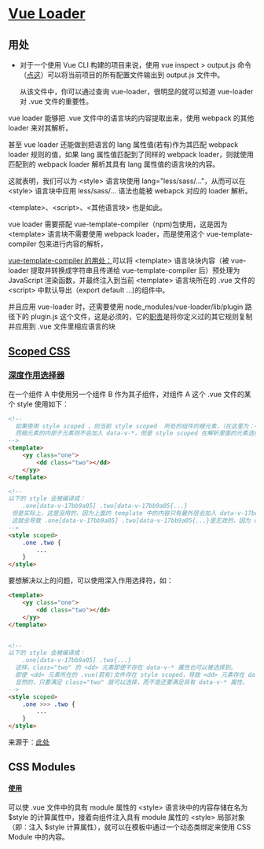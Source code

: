 # [Vue Loader](https://vue-loader.vuejs.org/zh/)

## 用处

- 对于一个使用 Vue CLI 构建的项目来说，使用 
  vue inspect > output.js 命令（[点这](https://cli.vuejs.org/zh/guide/cli-service.html#vue-cli-service-inspect)）可以将当前项目的所有配置文件输出到 output.js 文件中。

  从该文件中，你可以通过查询 vue-loader，很明显的就可以知道 vue-loader 对 .vue 文件的重要性。

vue loader 能够把 .vue 文件中的语言块的内容提取出来，使用 webpack 的其他 loader 来对其解析，

甚至 vue loader 还能做到把语言的 lang 属性值(若有)作为其匹配 webpack loader 规则的值，如果 lang 属性值匹配到了同样的 webpack loader，则就使用匹配到的 webpack loader 解析其具有 lang 属性值的语言块的内容。

这就表明，我们可以为 \<style> 语言块使用 lang="less/sass/..."，从而可以在 \<style> 语言块中应用 less/sass/... 语法也能被 webapck 对应的 loader 解析。

\<template>、\<script>、\<其他语言块> 也是如此。

vue loader 需要搭配 vue-template-compiler（npm)包使用，这是因为 \<template> 语言块不需要使用 webpack loader，而是使用这个 vue-template-compiler 包来进行内容的解析，

[vue-template-compiler 的用处：](https://vue-loader.vuejs.org/zh/spec.html#%E6%A8%A1%E6%9D%BF)可以将 \<template> 语言块块内容（被 vue-loader 提取并转换成字符串且传递给 vue-template-compiler 后）预处理为 JavaScript 渲染函数，并最终注入到当前 \<template> 语言块所在的 .vue 文件的 \<script> 中默认导出（export default ...)的组件中。

并且应用 vue-loader 时，还需要使用 node_modules/vue-loader/lib/plugin 路径下的 plugin.js 这个文件，这是必须的，它的[职责](https://vue-loader.vuejs.org/zh/guide/#%E6%89%8B%E5%8A%A8%E8%AE%BE%E7%BD%AE)是将你定义过的其它规则复制并应用到 .vue 文件里相应语言的块

## [Scoped CSS](https://vue-loader.vuejs.org/zh/guide/scoped-css.html)

### [深度作用选择器](https://vue-loader.vuejs.org/zh/guide/scoped-css.html#%E6%B7%B1%E5%BA%A6%E4%BD%9C%E7%94%A8%E9%80%89%E6%8B%A9%E5%99%A8)

在一个组件 A 中使用另一个组件 B 作为其子组件，对组件 A 这个 .vue 文件的某个 style 使用如下：

```html
<!--
  如果使用 style scoped ，则当前 style scoped  所处的组件的根元素，（在这里为：<yy>）在解析时会加入 data-v-* 属性，来确保 style scoped 仅作用域当前组件的元素（<yy> 元素）而不会污染全局。
  而根元素的内部子元素则不会加入 data-v-*，但是 style scoped 在解析里面的元素选择符时，都会自动加入 [data-v-*]，这就导致由于实际上根元素的所有子元素不存在 data-v-* 属性（即使子元素在其他 .vue 文件中使用了 style scoped 而导致存在 data-v-* 属性，也没用，因为，
-->
<template>
    <yy class="one">
        <dd class="two"></dd>
    </yy>
</template>

<!--
以下的 style 会被编译成：
	.one[data-v-17bb9a05] .two[data-v-17bb9a05{...}
 但是实际上，这是没用的，因为上面的 template 中的内容只有最外层会加入 data-v-17bb9a05 属性，而内容 <dd> 则不会加入 data-v-*，
 这就会导致 .one[data-v-17bb9a05] .two[data-v-17bb9a05{...}是无效的，因为 class="two" 的 <dd> 元素不存在 data-v-* 属性
-->
<style scoped>
    .one .two {
        ...
    }
</style>
```

要想解决以上的问题，可以使用深入作用选择符，如：

```html
<template>
    <yy class="one">
        <dd class="two"></dd>
    </yy>
</template>


<!--
以下的 style 会被编译成：
	.one[data-v-17bb9a05] .two{...}
  这样，class="two" 的 <dd> 元素即使不存在 data-v-* 属性也可以被选择到。
  即使 <dd> 元素所在的 .vue(若有)文件存在 style scoped，导致 <dd> 元素存在 data-v-* 属性，.one[data-v-17bb9a05] .two{...} 选择符也依然能选择到 .two，
  显然的，只要满足 class="two" 就可以选择，而不是还要满足具有 data-v-* 属性。
-->
<style scoped>
    .one >>> .two {
        ...
    }
</style>
```

来源于：[此处](https://www.cnblogs.com/CyLee/p/10006065.html)

## CSS Modules

#### [使用](https://vue-loader.vuejs.org/zh/guide/css-modules.html#%E7%94%A8%E6%B3%95)

可以使 .vue 文件中的具有 module 属性的 \<style\> 语言块中的内容存储在名为 $style 的计算属性中，接着向组件注入具有 module 属性的 \<style\> 局部对象（即：注入 $style 计算属性），就可以在模板中通过一个动态类绑定来使用 CSS Module 中的内容。











